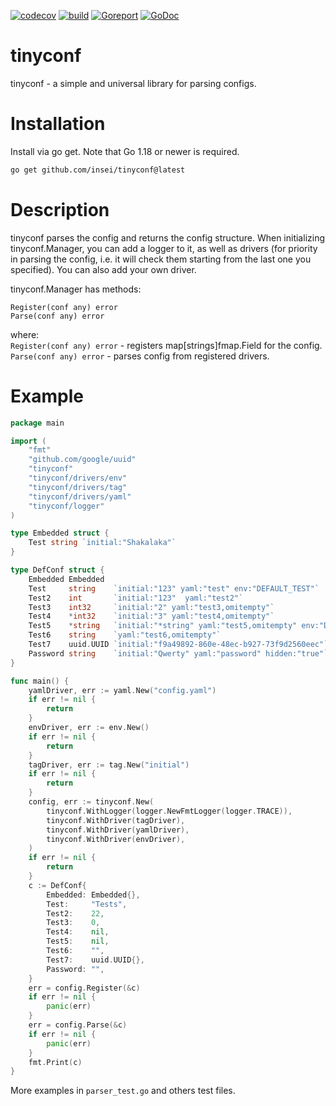 [![codecov](https://codecov.io/gh/Insei/tinyconf/graph/badge.svg?token=TSOJ1SWF9D)](https://codecov.io/gh/Insei/tinyconf)
[![build](https://github.com/insei/tinyconf/actions/workflows/go.yml/badge.svg)](https://github.com/Insei/tinyconf/actions/workflows/go.yml)
[![Goreport](https://goreportcard.com/badge/github.com/insei/tinyconf)](https://goreportcard.com/report/github.com/insei/tinyconf)
[![GoDoc](https://godoc.org/github.com/insei/tinyconf?status.svg)](https://godoc.org/github.com/insei/tinyconf)
# tinyconf
tinyconf - a simple and universal library for parsing configs.

# Installation
Install via go get. Note that Go 1.18 or newer is required.
```sh
go get github.com/insei/tinyconf@latest
```

# Description
tinyconf parses the config and returns the config structure. When initializing tinyconf.Manager, you can add a logger to it, as well as drivers (for priority in parsing the config, i.e. it will check them starting from the last one you specified). You can also add your own driver.

tinyconf.Manager has methods:
```
Register(conf any) error
Parse(conf any) error 
```
where: <br>
`Register(conf any) error` - registers map[strings]fmap.Field for the config.<br>
`Parse(conf any) error` - parses config from registered drivers.<br>

# Example

```go
package main

import (
	"fmt"
	"github.com/google/uuid"
	"tinyconf"
	"tinyconf/drivers/env"
	"tinyconf/drivers/tag"
	"tinyconf/drivers/yaml"
	"tinyconf/logger"
)

type Embedded struct {
	Test string `initial:"Shakalaka"`
}

type DefConf struct {
	Embedded Embedded
	Test     string    `initial:"123" yaml:"test" env:"DEFAULT_TEST"`
	Test2    int       `initial:"123"  yaml:"test2"`
	Test3    int32     `initial:"2" yaml:"test3,omitempty"`
	Test4    *int32    `initial:"3" yaml:"test4,omitempty"`
	Test5    *string   `initial:"*string" yaml:"test5,omitempty" env:"DEFAULT_TEST"`
	Test6    string    `yaml:"test6,omitempty"`
	Test7    uuid.UUID `initial:"f9a49892-860e-48ec-b927-73f9d2560eec"`
	Password string    `initial:"Qwerty" yaml:"password" hidden:"true"`
}

func main() {
	yamlDriver, err := yaml.New("config.yaml")
	if err != nil {
		return
	}
	envDriver, err := env.New()
	if err != nil {
		return
	}
	tagDriver, err := tag.New("initial")
	if err != nil {
		return
	}
	config, err := tinyconf.New(
		tinyconf.WithLogger(logger.NewFmtLogger(logger.TRACE)),
		tinyconf.WithDriver(tagDriver),
		tinyconf.WithDriver(yamlDriver),
		tinyconf.WithDriver(envDriver),
	)
	if err != nil {
		return
	}
	c := DefConf{
		Embedded: Embedded{},
		Test:     "Tests",
		Test2:    22,
		Test3:    0,
		Test4:    nil,
		Test5:    nil,
		Test6:    "",
		Test7:    uuid.UUID{},
		Password: "",
	}
	err = config.Register(&c)
	if err != nil {
		panic(err)
	}
	err = config.Parse(&c)
	if err != nil {
		panic(err)
	}
	fmt.Print(c)
}
```

More examples in `parser_test.go` and others test files.
